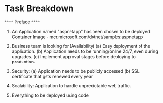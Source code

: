# Task Breakdown

**** Preface ****
1. An Application named "aspnetapp" has been chosen to be deployed
Container Image - mcr.microsoft.com/dotnet/samples:aspnetapp

2. Business team is looking for (Availability)
(a) Easy deployment of the application.
(b) Application needs to be running/online 24/7, even during upgrades.
(c) Implement approval stages before deploying to production.

3. Security:
(a) Application needs to be publicly accessed
(b) SSL certificate that gets renewed every year

4. Scalability:
Application to handle unpredictable web traffic.

5. Everything to be deployed using code




